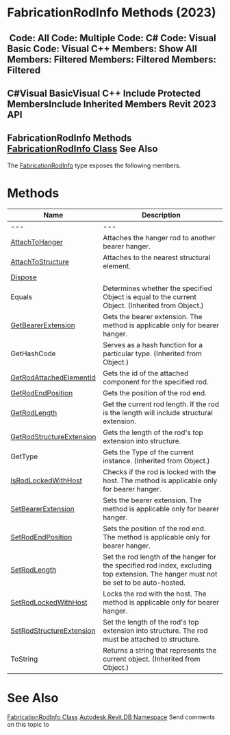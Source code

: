 # FabricationRodInfo Methods (2023)

﻿
 Code: All Code: Multiple Code: C# Code: Visual Basic Code: Visual C++  Members: Show All Members: Filtered Members: Filtered Members: Filtered   
---  
C#Visual BasicVisual C++
Include Protected MembersInclude Inherited Members
Revit 2023 API  
---  
FabricationRodInfo Methods  
[FabricationRodInfo Class](b52fe314-2639-a697-cf97-b3e4824818f8.md "FabricationRodInfo Class") See Also  
---  
The [FabricationRodInfo](b52fe314-2639-a697-cf97-b3e4824818f8.md "FabricationRodInfo Class") type exposes the following members.
# Methods
| Name | Description |
| --- | --- |
| --- | --- | --- |
| [AttachToHanger](083c7ab0-9885-cd48-a8c4-3fa40d64c52b.md "AttachToHanger Method") | Attaches the hanger rod to another bearer hanger. |
| [AttachToStructure](c89f2ba8-17f2-cbe7-8b13-c40095b0ffa0.md "AttachToStructure Method") | Attaches to the nearest structural element. |
| [Dispose](8a1057b2-3b00-5f5b-793e-4f42588a9e88.md "Dispose Method") |
| Equals | Determines whether the specified Object is equal to the current Object. (Inherited from Object.) |
| [GetBearerExtension](57999809-2894-24eb-d94b-fddeb16fd90e.md "GetBearerExtension Method") | Gets the bearer extension. The method is applicable only for bearer hanger. |
| GetHashCode | Serves as a hash function for a particular type.  (Inherited from Object.) |
| [GetRodAttachedElementId](05e88086-4c9a-aa3e-316d-9eaa1c19cb93.md "GetRodAttachedElementId Method") | Gets the id of the attached component for the specified rod. |
| [GetRodEndPosition](fce3a4b1-e029-5fd5-9f61-d389be460e03.md "GetRodEndPosition Method") | Gets the position of the rod end. |
| [GetRodLength](ec9de605-8993-9845-37b2-1c302122849c.md "GetRodLength Method") | Get the current rod length. If the rod is the length will include structural extension. |
| [GetRodStructureExtension](59673418-04c3-797c-542c-00f542cf19da.md "GetRodStructureExtension Method") | Gets the length of the rod's top extension into structure. |
| GetType | Gets the Type of the current instance. (Inherited from Object.) |
| [IsRodLockedWithHost](8908e152-46ef-6526-10aa-2f6afbe1a0aa.md "IsRodLockedWithHost Method") | Checks if the rod is locked with the host. The method is applicable only for bearer hanger. |
| [SetBearerExtension](e2b31b5c-5edf-2f96-91cc-15af3a31c878.md "SetBearerExtension Method") | Sets the bearer extension. The method is applicable only for bearer hanger. |
| [SetRodEndPosition](acb96d05-ad50-8da4-215d-0417fe015fcb.md "SetRodEndPosition Method") | Sets the position of the rod end. The method is applicable only for bearer hanger. |
| [SetRodLength](0a227101-3cee-9f7f-87fb-f86757c22fc1.md "SetRodLength Method") | Set the rod length of the hanger for the specified rod index, excluding top extension. The hanger must not be set to be auto-hosted. |
| [SetRodLockedWithHost](77082f81-5eff-e5b6-edb0-11feded0e506.md "SetRodLockedWithHost Method") | Locks the rod with the host. The method is applicable only for bearer hanger. |
| [SetRodStructureExtension](f07b84e8-0615-46bf-f38b-2361ec5f066b.md "SetRodStructureExtension Method") | Set the length of the rod's top extension into structure. The rod must be attached to structure. |
| ToString | Returns a string that represents the current object. (Inherited from Object.) |

# See Also
[FabricationRodInfo Class](b52fe314-2639-a697-cf97-b3e4824818f8.md "FabricationRodInfo Class")
[Autodesk.Revit.DB Namespace](87546ba7-461b-c646-cbb1-2cb8f5bff8b2.md "Autodesk.Revit.DB Namespace")
Send comments on this topic to 